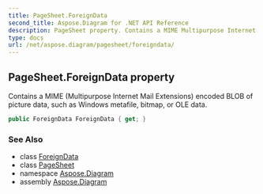 ```yaml
---
title: PageSheet.ForeignData
second_title: Aspose.Diagram for .NET API Reference
description: PageSheet property. Contains a MIME Multipurpose Internet Mail Extensions encoded BLOB of picture data such as Windows metafile bitmap or OLE data
type: docs
url: /net/aspose.diagram/pagesheet/foreigndata/
---
```

## PageSheet.ForeignData property

Contains a MIME (Multipurpose Internet Mail Extensions) encoded BLOB of picture data, such as Windows metafile, bitmap, or OLE data.

```csharp
public ForeignData ForeignData { get; }
```

### See Also

* class [ForeignData](../../foreigndata/)
* class [PageSheet](../)
* namespace [Aspose.Diagram](../../pagesheet/)
* assembly [Aspose.Diagram](../../../)


